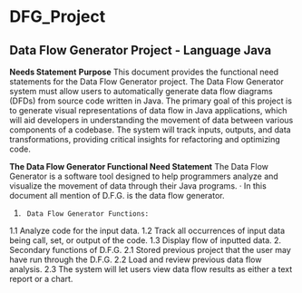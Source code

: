 # DFG_Project
**Data Flow Generator Project** - Language Java
-----------------------------------------------------------------
**Needs Statement**
**Purpose**
This document provides the functional need statements for the Data Flow Generator project. The Data Flow Generator system must allow users to automatically generate data flow diagrams (DFDs) from source code written in Java. The primary goal of this project is to generate visual representations of data flow in Java applications, which will aid developers in understanding the movement of data between various components of a codebase. The system will track inputs, outputs, and data transformations, providing critical insights for refactoring and optimizing code.

**The Data Flow Generator Functional Need Statement**
The Data Flow Generator is a software tool designed to help programmers analyze and visualize the movement of data through their Java programs.
·         In this document all mention of D.F.G. is the data flow generator.
1.      Data Flow Generator Functions:
1.1 Analyze code for the input data.
1.2 Track all occurrences of input data being call, set, or output of the code.
1.3 Display flow of inputted data.
2. Secondary functions of D.F.G.
2.1 Stored previous project that the user may have run through the D.F.G.
2.2 Load and review previous data flow analysis.
2.3 The system will let users view data flow results as either a text report or a chart.
